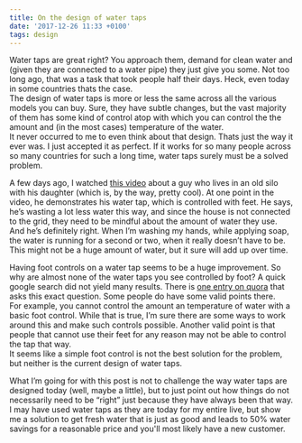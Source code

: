 ```yaml
---
title: On the design of water taps
date: '2017-12-26 11:33 +0100'
tags: design
---
```


Water taps are great right? You approach them, demand for clean water and (given they are connected to a water pipe) they just give you some. Not too long ago, that was a task that took people half their days. Heck, even today in some countries thats the case.  
The design of water taps is more or less the same across all the various models you can buy. Sure, they have subtle changes, but the vast majority of them has some kind of control atop with which you can control the the amount and (in the most cases) temperature of the water.  
It never occurred to me to even think about that design. Thats just the way it ever was. I just accepted it as perfect. If it works for so many people across so many countries for such a long time, water taps surely must be a solved problem.

A few days ago, I watched [this video](https://www.youtube.com/watch?v=1v5DbCbl08M) about a guy who lives in an old silo with his daughter (which is, by the way, pretty cool). At one point in the video, he demonstrates his water tap, which is controlled with feet. He says, he’s wasting a lot less water this way, and since the house is not connected to the grid, they need to be mindful about the amount of water they use.  
And he’s definitely right. When I’m washing my hands, while applying soap, the water is running for a second or two, when it really doesn’t have to be. This might not be a huge amount of water, but it sure will add up over time.

Having foot controls on a water tap seems to be a huge improvement. So why are almost none of the water taps you see controlled by foot? A quick google search did not yield many results. There is [one entry on quora](https://www.quora.com/Plumbing-Why-arent-pedals-to-control-water-taps-widely-accepted-inspite-of-their-advantage-of-being-much-more-efficient) that asks this exact question. Some people do have some valid points there.  
For example, you cannot control the amount an temperature of water with a basic foot control. While that is true, I’m sure there are some ways to work around this and make such controls possible.
Another valid point is that people that cannot use their feet for any reason may not be able to control the tap that way.  
It seems like a simple foot control is not the best solution for the problem, but neither is the current design of water taps.

What I’m going for with this post is not to challenge the way water taps are designed today (well, maybe a little), but to just point out how things do not necessarily need to be “right” just because they have always been that way. I may have used water taps as they are today for my entire live, but show me a solution to get fresh water that is just as good and leads to 50% water savings for a reasonable price and you'll most likely have a new customer.

